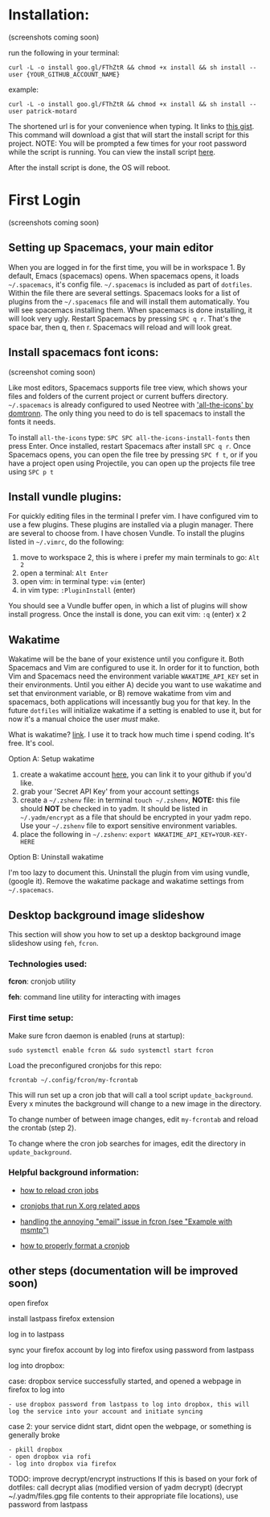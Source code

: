 # Installation:

(screenshots coming soon)

run the following in your terminal:

`curl -L -o install goo.gl/FThZtR && chmod +x install && sh install --user {YOUR_GITHUB_ACCOUNT_NAME}`

example:

`curl -L -o install goo.gl/FThZtR && chmod +x install && sh install --user patrick-motard`

The shortened url is for your convenience when typing. It links to [this gist](https://gist.githubusercontent.com/patrick-motard/0314ce77e1002443fdac0cca5a409e5c/raw). This command will download a gist that will start the install script for this project. NOTE: You will be prompted a few times for your root password while the script is running. You can view the install script [here](https://github.com/patrick-motard/dotfiles/blob/master/.local/bin/setup/install).

After the install script is done, the OS will reboot.

# First Login

(screenshots coming soon)

## Setting up Spacemacs, your main editor

When you are logged in for the first time, you will be in workspace 1. By default, Emacs (spacemacs) opens. When spacemacs opens, it loads `~/.spacemacs`, it's config file. `~/.spacemacs` is included as part of `dotfiles`. Within the file there are several settings. Spacemacs looks for a list of plugins from the `~/.spacemacs` file and will install them automatically. You will see spacemacs installing them. When spacemacs is done installing, it will look very ugly. Restart Spacemacs by pressing `SPC q r`. That's the space bar, then q, then r. Spacemacs will reload and will look great. 

## Install spacemacs font icons:

(screenshot coming soon)

Like most editors, Spacemacs supports file tree view, which shows your files and folders of the current project or current buffers directory. `~/.spacemacs` is already configured to used Neotree with ['all-the-icons' by domtronn](https://github.com/domtronn/all-the-icons.el). The only thing you need to do is tell spacemacs to install the fonts it needs. 

To install `all-the-icons` type: `SPC SPC all-the-icons-install-fonts` then press Enter.
Once installed, restart Spacemacs after install `SPC q r`. Once Spacemacs opens, you can open the file tree by pressing `SPC f t`, or if you have a project open using Projectile, you can open up the projects file tree using `SPC p t`

## Install vundle plugins:

For quickly editing files in the terminal I prefer vim. I have configured vim to use a few plugins. These plugins are installed via a plugin manager. There are several to choose from. I have chosen Vundle. To install the plugins listed in `~/.vimrc`, do the following:

1. move to workspace 2, this is where i prefer my main terminals to go: `Alt 2`
2. open a terminal: `Alt Enter`
3. open vim: in terminal type: `vim` (enter)
4. in vim type: `:PluginInstall` (enter)

You should see a Vundle buffer open, in which a list of plugins will show install progress. Once the install is done, you can exit vim: `:q` (enter) x 2


## Wakatime

Wakatime will be the bane of your existence until you configure it. Both Spacemacs and Vim are configured to use it. In order for it to function, both Vim and Spacemacs need the environment variable `WAKATIME_API_KEY` set in their environments. Until you either A) decide you want to use wakatime and set that environment variable, or B) remove wakatime from vim and spacemacs, both applications will incessantly bug you for that key. In the future `dotfiles` will initialize wakatime if a setting is enabled to use it, but for now it's a manual choice the user *must* make.

What is wakatime? [link](https://wakatime.com/features). I use it to track how much time i spend coding. It's free. It's cool.

Option A: Setup wakatime

1. create a wakatime account [here](https://wakatime.com/login), you can link it to your github if you'd like.
2. grab your 'Secret API Key' from your account settings
3. create a `~/.zshenv` file: in terminal `touch ~/.zshenv`, **NOTE:** this file should **NOT** be checked in to yadm. It should be listed in `~/.yadm/encrypt` as a file that should be encrypted in your yadm repo. Use your `~/.zshenv` file to export sensitive environment variables.
4. place the following in `~/.zshenv`: `export WAKATIME_API_KEY=YOUR-KEY-HERE`

Option B: Uninstall wakatime

I'm too lazy to document this. Uninstall the plugin from vim using vundle, (google it). Remove the wakatime package and wakatime settings from `~/.spacemacs`.


## Desktop background image slideshow

This section will show you how to set up a desktop background image slideshow using `feh`, `fcron`.

### Technologies used:

**fcron**: cronjob utility

**feh**: command line utility for interacting with images

### First time setup:

Make sure fcron daemon is enabled (runs at startup):
   
`sudo systemctl enable fcron && sudo systemctl start fcron`

Load the preconfigured cronjobs for this repo:

`fcrontab ~/.config/fcron/my-fcrontab`

This will run set up a cron job that will call a tool script `update_background`. Every x minutes the background will change to a new image in the directory.

To change number of between image changes, edit `my-fcrontab` and reload the crontab (step 2).

To change where the cron job searches for images, edit the directory in 
`update_background`.

### Helpful background information:

- [how to reload cron jobs](https://askubuntu.com/questions/216692/where-is-the-user-crontab-stored)

- [cronjobs that run X.org related apps](https://wiki.archlinux.org/index.php/cron#Running_X.org_server-based_applications)

- [handling the annoying "email" issue in fcron (see "Example with msmtp")](https://wiki.archlinux.org/index.php/cron#Running_X.org_server-based_applications)

- [how to properly format a cronjob](https://stackoverflow.com/questions/5398014/using-crontab-to-execute-script-every-minute-and-another-every-24-hours)


## other steps (documentation will be improved soon)
open firefox

install lastpass firefox extension

log in to lastpass

sync your firefox account by log into firefox using password from lastpass

log into dropbox:

  case: dropbox service successfully started, and opened a webpage in firefox to log into

    - use dropbox password from lastpass to log into dropbox, this will log the service into your account and initiate syncing

  case 2: your service didnt start, didnt open the webpage, or something is generally broke

    - pkill dropbox
    - open dropbox via rofi
    - log into dropbox via firefox

TODO: improve decrypt/encrypt instructions
If this is based on your fork of dotfiles: call decrypt alias (modified version of yadm decrypt) (decrypt ~/.yadm/files.gpg file contents to their appropriate file locations), use password from lastpass
